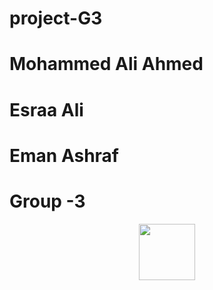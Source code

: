 ﻿# project-G3
 # Mohammed Ali Ahmed
 # Esraa Ali 
 # Eman Ashraf
 # Group -3

<p align="center"> 
<a href="https://github.com/Gr3med"><img src="http://readme-typing-svg.herokuapp.com?font=mono&size=17&duration=4000&color=F7B11B&center=falso&vCenter=falso&lines=Group-3++%F0%9F%90%88;welcome++ to++ my++ repo.+%F0%9F%92%96" height="90px"></a> 
</p>
